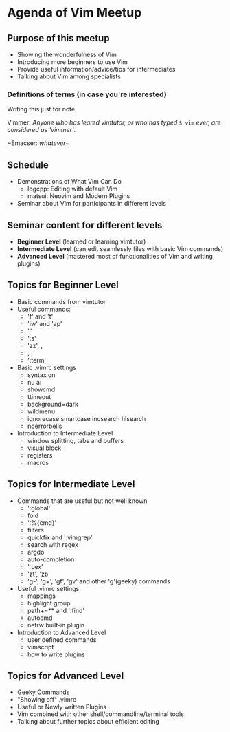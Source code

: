 # Agenda of Vim Meetup

## Purpose of this meetup

- Showing the wonderfulness of Vim
- Introducing more beginners to use Vim
- Provide useful information/advice/tips for intermediates
- Talking about Vim among specialists

### Definitions of terms (in case you're interested)

Writing this just for note:

Vimmer:
_Anyone who has leared vimtutor, or who has typed_ `$ vim` _ever, 
are considered as 'vimmer'_.

~Emacser: _whatever_~

## Schedule

- Demonstrations of What Vim Can Do
	- logcpp: Editing with default Vim
	- matsui: Neovim and Modern Plugins
- Seminar about Vim for participants in different levels

## Seminar content for different levels

- **Beginner Level** (learned or learning vimtutor)
- **Intermediate Level** (can edit seamlessly files with basic Vim commands)
- **Advanced Level** (mastered most of functionalities of Vim and writing plugins)

## Topics for Beginner Level

- Basic commands from vimtutor
- Useful commands:
	- 'f' and 't'
	- 'iw' and 'ap'
	- '.'
	- ':s'
	- 'zz', <C-d>, <C-u>
	- <C-a>, <C-k>, <C-v>
	- ':term'
- Basic .vimrc settings
	- syntax on
	- nu ai
	- showcmd
	- ttimeout
	- background=dark
	- wildmenu
	- ignorecase smartcase incsearch hlsearch
	- noerrorbells
- Introduction to Intermediate Level
	- window splitting, tabs and buffers
	- visual block
	- registers
	- macros

## Topics for Intermediate Level

- Commands that are useful but not well known
	- ':global'
	- fold
	- ':%{cmd}'
	- filters
	- quickfix and ':vimgrep'
	- search with regex
	- argdo
	- auto-completion
	- ':Lex'
	- 'zt', 'zb'
	- 'g-', 'g+', 'gf', 'gv' and other 'g'(geeky) commands
- Useful .vimrc settings
	- mappings
	- highlight group
	- path+=\*\* and ':find'
	- autocmd
	- netrw built-in plugin
- Introduction to Advanced Level
	- user defined commands
	- vimscript
	- how to write plugins

## Topics for Advanced Level

- Geeky Commands
- "Showing off" .vimrc
- Useful or Newly written Plugins
- Vim combined with other shell/commandline/terminal tools
- Talking about further topics about efficient editing
